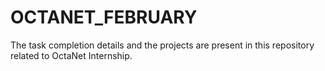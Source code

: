 # OCTANET_FEBRUARY
The task completion details and the projects are present in this repository related to OctaNet Internship.
